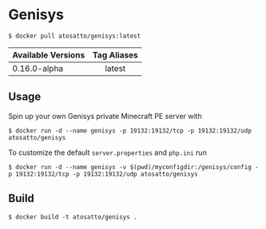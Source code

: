 # Genisys

```
$ docker pull atosatto/genisys:latest
```

|  Available Versions | Tag Aliases  |
| --------------------|:------------:|
| 0.16.0-alpha        | latest       |

## Usage

Spin up your own Genisys private Minecraft PE server with

```
$ docker run -d --name genisys -p 19132:19132/tcp -p 19132:19132/udp  atosatto/genisys
```

To customize the default `server.properties` and `php.ini` run

```
$ docker run -d --name genisys -v $(pwd)/myconfigdir:/genisys/config -p 19132:19132/tcp -p 19132:19132/udp atosatto/genisys
```

## Build

```
$ docker build -t atosatto/genisys .
```
